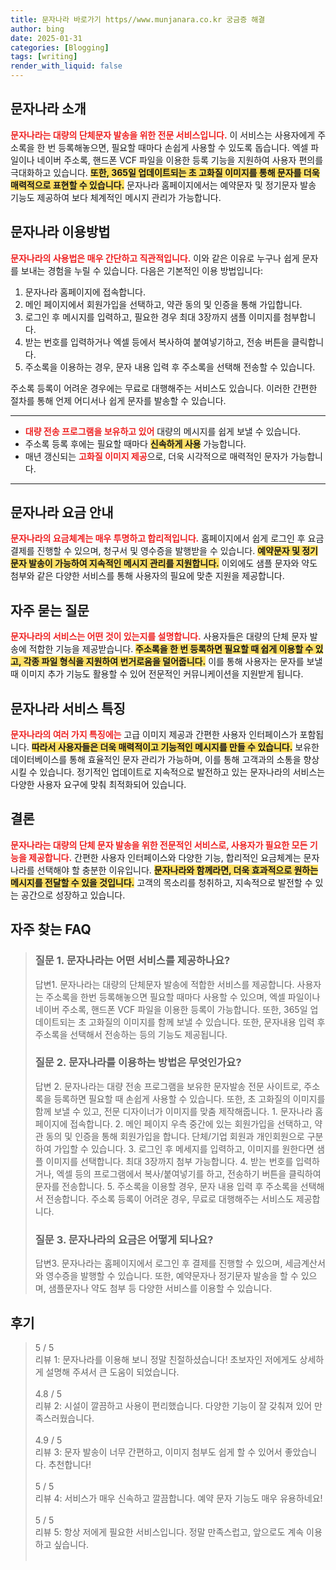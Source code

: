 ```yaml
---
title: 문자나라 바로가기 https//www.munjanara.co.kr 궁금증 해결
author: bing
date: 2025-01-31
categories: [Blogging]
tags: [writing]
render_with_liquid: false
---
```



<h2 id='문자나라_소개'>문자나라 소개</h2>

<p><b><span style="color: #ee2323;">문자나라는 대량의 단체문자 발송을 위한 전문 서비스입니다.</span></b> 이 서비스는 사용자에게 주소록을 한 번 등록해놓으면, 필요할 때마다 손쉽게 사용할 수 있도록 돕습니다. 엑셀 파일이나 네이버 주소록, 핸드폰 VCF 파일을 이용한 등록 기능을 지원하여 사용자 편의를 극대화하고 있습니다. <b><span style="background-color: #ffe066;">또한, 365일 업데이트되는 초 고화질 이미지를 통해 문자를 더욱 매력적으로 표현할 수 있습니다.</span></b> 문자나라 홈페이지에서는 예약문자 및 정기문자 발송 기능도 제공하여 보다 체계적인 메시지 관리가 가능합니다.</p>

<h2 id='이용방법'>문자나라 이용방법</h2>

<p><b><span style="color: #ee2323;">문자나라의 사용법은 매우 간단하고 직관적입니다.</span></b> 이와 같은 이유로 누구나 쉽게 문자를 보내는 경험을 누릴 수 있습니다. 다음은 기본적인 이용 방법입니다:</p>

<ol>
    <li>문자나라 홈페이지에 접속합니다.</li>
    <li>메인 페이지에서 회원가입을 선택하고, 약관 동의 및 인증을 통해 가입합니다.</li>
    <li>로그인 후 메시지를 입력하고, 필요한 경우 최대 3장까지 샘플 이미지를 첨부합니다.</li>
    <li>받는 번호를 입력하거나 엑셀 등에서 복사하여 붙여넣기하고, 전송 버튼을 클릭합니다.</li>
    <li>주소록을 이용하는 경우, 문자 내용 입력 후 주소록을 선택해 전송할 수 있습니다.</li>
</ol>

<p>주소록 등록이 어려운 경우에는 무료로 대행해주는 서비스도 있습니다. 이러한 간편한 절차를 통해 언제 어디서나 쉽게 문자를 발송할 수 있습니다.</p>

<hr />

<ul>
    <li><b><span style="color: #ee2323;">대량 전송 프로그램을 보유하고 있어</span></b> 대량의 메시지를 쉽게 보낼 수 있습니다.</li>
    <li>주소록 등록 후에는 필요할 때마다 <b><span style="background-color: #ffe066;">신속하게 사용</span></b> 가능합니다.</li>
    <li>매년 갱신되는 <b><span style="color: #ee2323;">고화질 이미지 제공</span></b>으로, 더욱 시각적으로 매력적인 문자가 가능합니다.</li>
</ul>

<hr />

<h2 id='요금_안내'>문자나라 요금 안내</h2>

<p><b><span style="color: #ee2323;">문자나라의 요금체계는 매우 투명하고 합리적입니다.</span></b> 홈페이지에서 쉽게 로그인 후 요금 결제를 진행할 수 있으며, 청구서 및 영수증을 발행받을 수 있습니다. <b><span style="background-color: #ffe066;">예약문자 및 정기문자 발송이 가능하여 지속적인 메시지 관리를 지원합니다.</span></b> 이외에도 샘플 문자와 약도 첨부와 같은 다양한 서비스를 통해 사용자의 필요에 맞춘 지원을 제공합니다.</p>

<h2 id='자주_묻는_질문'>자주 묻는 질문</h2>

<p><b><span style="color: #ee2323;">문자나라의 서비스는 어떤 것이 있는지를 설명합니다.</span></b> 사용자들은 대량의 단체 문자 발송에 적합한 기능을 제공받습니다. <b><span style="background-color: #ffe066;">주소록을 한 번 등록하면 필요할 때 쉽게 이용할 수 있고, 각종 파일 형식을 지원하여 번거로움을 덜어줍니다.</span></b> 이를 통해 사용자는 문자를 보낼 때 이미지 추가 기능도 활용할 수 있어 전문적인 커뮤니케이션을 지원받게 됩니다.</p>

<h2 id='서비스_특징'>문자나라 서비스 특징</h2>

<p><b><span style="color: #ee2323;">문자나라의 여러 가지 특징에는</span></b> 고급 이미지 제공과 간편한 사용자 인터페이스가 포함됩니다. <b><span style="background-color: #ffe066;">따라서 사용자들은 더욱 매력적이고 기능적인 메시지를 만들 수 있습니다.</span></b> 보유한 데이터베이스를 통해 효율적인 문자 관리가 가능하며, 이를 통해 고객과의 소통을 향상시킬 수 있습니다. 정기적인 업데이트로 지속적으로 발전하고 있는 문자나라의 서비스는 다양한 사용자 요구에 맞춰 최적화되어 있습니다.</p>

<h2 id='결론'>결론</h2>

<p><b><span style="color: #ee2323;">문자나라는 대량의 단체 문자 발송을 위한 전문적인 서비스로, 사용자가 필요한 모든 기능을 제공합니다.</span></b> 간편한 사용자 인터페이스와 다양한 기능, 합리적인 요금체계는 문자나라를 선택해야 할 충분한 이유입니다. <b><span style="background-color: #ffe066;">문자나라와 함께라면, 더욱 효과적으로 원하는 메시지를 전달할 수 있을 것입니다.</span></b> 고객의 목소리를 청취하고, 지속적으로 발전할 수 있는 공간으로 성장하고 있습니다.</p>


<h2 id='자주_찾는_FAQ'>자주 찾는 FAQ</h2>
<div itemscope="" itemtype="https://schema.org/FAQPage"> 
<blockquote> 
<div itemscope="" itemprop="mainEntity" itemtype="https://schema.org/Question"> 
<h3 itemprop="name">질문 1. 문자나라는 어떤 서비스를 제공하나요?</h3> 
<div itemscope="" itemprop="acceptedAnswer" itemtype="https://schema.org/Answer"> 
<span itemprop="text"> 
<p>답변1. 문자나라는 대량의 단체문자 발송에 적합한 서비스를 제공합니다. 사용자는 주소록을 한번 등록해놓으면 필요할 때마다 사용할 수 있으며, 엑셀 파일이나 네이버 주소록, 핸드폰 VCF 파일을 이용한 등록이 가능합니다. 또한, 365일 업데이트되는 초 고화질의 이미지를 함께 보낼 수 있습니다. 또한, 문자내용 입력 후 주소록을 선택해서 전송하는 등의 기능도 제공됩니다.</p> 
</span> 
</div> 
</div> 
<div itemscope="" itemprop="mainEntity" itemtype="https://schema.org/Question"> 
<h3 itemprop="name">질문 2. 문자나라를 이용하는 방법은 무엇인가요?</h3> 
<div itemscope="" itemprop="acceptedAnswer" itemtype="https://schema.org/Answer"> 
<span itemprop="text"> 
<p>답변 2. 문자나라는 대량 전송 프로그램을 보유한 문자발송 전문 사이트로, 주소록을 등록하면 필요할 때 손쉽게 사용할 수 있습니다. 또한, 초 고화질의 이미지를 함께 보낼 수 있고, 전문 디자이너가 이미지를 맞춤 제작해줍니다. 1. 문자나라 홈페이지에 접속합니다. 2. 메인 페이지 우측 중간에 있는 회원가입을 선택하고, 약관 동의 및 인증을 통해 회원가입을 합니다. 단체/기업 회원과 개인회원으로 구분하여 가입할 수 있습니다. 3. 로그인 후 메세지를 입력하고, 이미지를 원한다면 샘플 이미지를 선택합니다. 최대 3장까지 첨부 가능합니다. 4. 받는 번호를 입력하거나, 엑셀 등의 프로그램에서 복사/붙여넣기를 하고, 전송하기 버튼을 클릭하여 문자를 전송합니다. 5. 주소록을 이용할 경우, 문자 내용 입력 후 주소록을 선택해서 전송합니다. 주소록 등록이 어려운 경우, 무료로 대행해주는 서비스도 제공합니다.</p> 
</span> 
</div> 
</div> 
<div itemscope="" itemprop="mainEntity" itemtype="https://schema.org/Question"> 
<h3 itemprop="name">질문 3. 문자나라의 요금은 어떻게 되나요?</h3> 
<div itemscope="" itemprop="acceptedAnswer" itemtype="https://schema.org/Answer"> 
<span itemprop="text"> 
<p>답변3. 문자나라는 홈페이지에서 로그인 후 결제를 진행할 수 있으며, 세금계산서와 영수증을 발행할 수 있습니다. 또한, 예약문자나 정기문자 발송을 할 수 있으며, 샘플문자나 약도 첨부 등 다양한 서비스를 이용할 수 있습니다.</p> 
</span> 
</div> 
</div> 
</blockquote> 
</div>
<h2 id='후기'>후기</h2>
<div itemscope itemtype="https://schema.org/Product">
  <blockquote>
  <div itemprop="review" itemscope itemtype="https://schema.org/Review">
      <div itemprop="reviewRating" itemscope itemtype="https://schema.org/Rating"> <span itemprop="ratingValue">5</span> / <span itemprop="bestRating">5</span> </div>
      <span itemprop="reviewBody">리뷰 1: 문자나라를 이용해 보니 정말 친절하셨습니다! 초보자인 저에게도 상세하게 설명해 주셔서 큰 도움이 되었습니다.</span>
  </div>
  <br>
  <div itemprop="review" itemscope itemtype="https://schema.org/Review">
      <div itemprop="reviewRating" itemscope itemtype="https://schema.org/Rating"> <span itemprop="ratingValue">4.8</span> / <span itemprop="bestRating">5</span> </div>
      <span itemprop="reviewBody">리뷰 2: 시설이 깔끔하고 사용이 편리했습니다. 다양한 기능이 잘 갖춰져 있어 만족스러웠습니다.</span>
  </div>
  <br>
  <div itemprop="review" itemscope itemtype="https://schema.org/Review">
      <div itemprop="reviewRating" itemscope itemtype="https://schema.org/Rating"> <span itemprop="ratingValue">4.9</span> / <span itemprop="bestRating">5</span> </div>
      <span itemprop="reviewBody">리뷰 3: 문자 발송이 너무 간편하고, 이미지 첨부도 쉽게 할 수 있어서 좋았습니다. 추천합니다!</span>
  </div>
  <br>
  <div itemprop="review" itemscope itemtype="https://schema.org/Review">
      <div itemprop="reviewRating" itemscope itemtype="https://schema.org/Rating"> <span itemprop="ratingValue">5</span> / <span itemprop="bestRating">5</span> </div>
      <span itemprop="reviewBody">리뷰 4: 서비스가 매우 신속하고 깔끔합니다. 예약 문자 기능도 매우 유용하네요!</span>
  </div>
  <br>
  <div itemprop="review" itemscope itemtype="https://schema.org/Review">
      <div itemprop="reviewRating" itemscope itemtype="https://schema.org/Rating"> <span itemprop="ratingValue">5</span> / <span itemprop="bestRating">5</span> </div>
      <span itemprop="reviewBody">리뷰 5: 항상 저에게 필요한 서비스입니다. 정말 만족스럽고, 앞으로도 계속 이용하고 싶습니다.</span>
  </div>
  <br>
  </blockquote>
</div>

